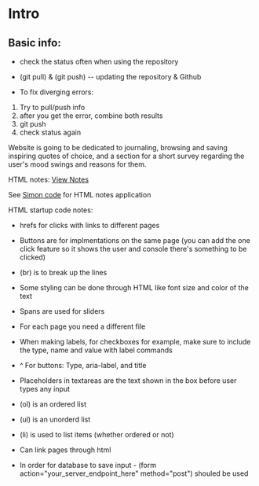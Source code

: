  # Intro
 ## Basic info:

- check the status often when using the repository 

- (git pull) & (git push) -- updating the repository & Github

- To fix diverging errors:
1) Try to pull/push info
2) after you get the error, combine both results
3) git push
4) check status again

Website is going to be dedicated to journaling, browsing and saving inspiring quotes of choice, and a section for a short survey regarding the user's mood swings and reasons for them.

HTML notes: [View Notes](HTML_notes.md)

See [Simon code](simon-html) for HTML notes application

HTML startup code notes:

- hrefs for clicks with links to different pages

- Buttons are for implmentations on the same page (you can add the one click feature so it shows the user and console there's something to be clicked)

- (br) is to break up the lines

- Some styling can be done through HTML like font size and color of the text

- Spans are used for sliders

- For each page you need a different file

- When making labels, for checkboxes for example, make sure to include the type, name and value with label commands

- ^ For buttons: Type, aria-label, and title

- Placeholders in textareas are the text shown in the box before user types any input

- (ol) is an ordered list

- (ul) is an unorderd list

- (li) is used to list items (whether ordered or not)

- Can link pages through html

- In order for database to save input - (form action="your_server_endpoint_here" method="post") shouled be used